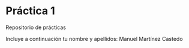 # Práctica 1
Repositorio de prácticas

Incluye a continuación tu nombre y apellidos:
Manuel Martínez Castedo

